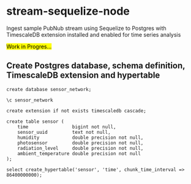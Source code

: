 # stream-sequelize-node
Ingest sample PubNub stream using Sequelize to Postgres with TimescaleDB extension installed and enabled for time series analysis 

<mark>Work in Progres...</mark>
## Create Postgres database, schema definition, TimescaleDB extension and hypertable

```
create database sensor_network;
```

```
\c sensor_network
```

```
create extension if not exists timescaledb cascade;
```

```
create table sensor (
	time                bigint not null, 
	sensor_uuid         text not null,
	humidity            double precision not null, 
	photosensor         double precision not null, 
	radiation_level     double precision not null, 
	ambient_temperature double precision not null
);
```

```
select create_hypertable('sensor', 'time', chunk_time_interval => 86400000000);
```